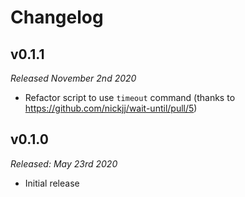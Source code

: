 # Changelog

## v0.1.1

*Released November 2nd 2020*

- Refactor script to use `timeout` command (thanks to https://github.com/nickjj/wait-until/pull/5)

## v0.1.0

*Released: May 23rd 2020*

- Initial release
